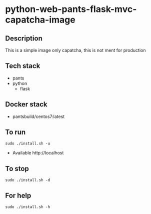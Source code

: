 # python-web-pants-flask-mvc-capatcha-image

## Description
This is a simple image only
capatcha, this is not ment for
production

## Tech stack
- pants
- python
  - flask

## Docker stack
- pantsbuild/centos7:latest

## To run
`sudo ./install.sh -u`
- Available http://localhost

## To stop
`sudo ./install.sh -d`

## For help
`sudo ./install.sh -h`
